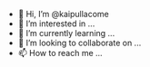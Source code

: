 - 👋 Hi, I’m @kaipullacome
- 👀 I’m interested in ...
- 🌱 I’m currently learning ...
- 💞️ I’m looking to collaborate on ...
- 📫 How to reach me ...

<!---
kaipullacome/kaipullacome is a ✨ special ✨ repository because its `README.md` (this file) appears on your GitHub profile.
You can click the Preview link to take a look at your changes.
--->
